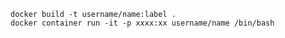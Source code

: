 
    docker build -t username/name:label .
    docker container run -it -p xxxx:xx username/name /bin/bash
